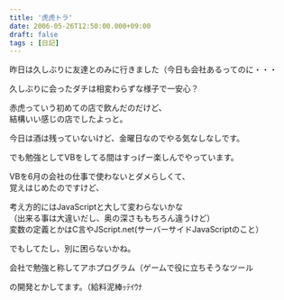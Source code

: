 ```yaml
---
title: '虎虎トラ'
date: 2006-05-26T12:50:00.000+09:00
draft: false
tags : [日記]
---
```


昨日は久しぶりに友達とのみに行きました（今日も会社あるってのに・・・  
  
久しぶりに会ったダチは相変わらずな様子で一安心？  
  
赤虎っていう初めての店で飲んだのだけど、  
結構いい感じの店でしたよっと。  
  
今日は酒は残っていないけど、金曜日なのでやる気なしなしです。  
  
でも勉強としてVBをしてる間はすっげー楽しんでやっています。  
  
VBを6月の会社の仕事で使わないとダメらしくて、  
覚えはじめたのですけど、  
  
考え方的にはJavaScriptと大して変わらないかな  
（出来る事は大違いだし、奥の深さももちろん違うけど）  
変数の定義とかはC言やJScript.net(サーバーサイドJavaScriptのこと）  
  
でもしてたし、別に困らないかね。  
  
会社で勉強と称してアホプログラム（ゲームで役に立ちそうなツール  
  
の開発とかしてます。（給料泥棒ｯﾃｲｳﾅ